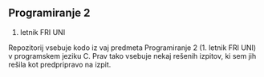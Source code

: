 ## Programiranje 2
1. letnik FRI UNI

Repozitorij vsebuje kodo iz vaj predmeta Programiranje 2 (1. letnik FRI UNI) v programskem jeziku C.
Prav tako vsebuje nekaj rešenih izpitov, ki sem jih rešila kot predpripravo na izpit. 
